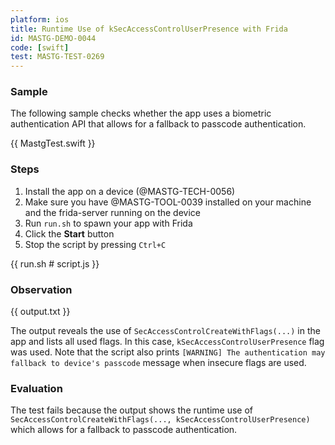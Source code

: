 ```yaml
---
platform: ios
title: Runtime Use of kSecAccessControlUserPresence with Frida
id: MASTG-DEMO-0044
code: [swift]
test: MASTG-TEST-0269
---
```


### Sample

The following sample checks whether the app uses a biometric authentication API that allows for a fallback to passcode authentication.

{{ MastgTest.swift }}

### Steps

1. Install the app on a device (@MASTG-TECH-0056)
2. Make sure you have @MASTG-TOOL-0039 installed on your machine and the frida-server running on the device
3. Run `run.sh` to spawn your app with Frida
4. Click the **Start** button
5. Stop the script by pressing `Ctrl+C`

{{ run.sh # script.js }}

### Observation

{{ output.txt }}

The output reveals the use of `SecAccessControlCreateWithFlags(...)` in the app and lists all used flags. In this case, `kSecAccessControlUserPresence` flag was used. Note that the script also prints `[WARNING] The authentication may fallback to device's passcode` message when insecure flags are used.

### Evaluation

The test fails because the output shows the runtime use of `SecAccessControlCreateWithFlags(..., kSecAccessControlUserPresence)` which allows for a fallback to passcode authentication.
